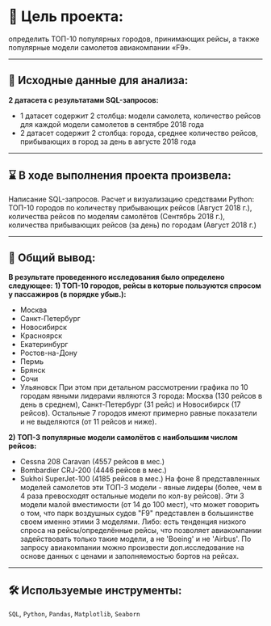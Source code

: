 # 🎯 Цель проекта:
определить ТОП-10 популярных городов, принимающих рейсы, а также популярные модели самолетов авиакомпании «F9».
<hr>

## 📂 Исходные данные для анализа: 
**2 датасета с результатами SQL-запросов:**
- 1 датасет содержит 2 столбца: модели самолета, количество рейсов для каждой модели самолетов в сентябре 2018 года
- 2 датасет содержит 2 столбца: города, среднее количество рейсов, прибывающих в город за день в августе 2018 года
<hr>

## ⌛ В ходе выполнения проекта произвела: 
Написание SQL-запросов. Расчет и визуализацию средствами Python: ТОП-10 городов по количеству прибывающих рейсов (Август 2018 г.), количества рейсов по моделям самолётов (Сентябрь 2018 г.), количества прибывающих рейсов (за день) по городам (Август 2018 г.)
<hr>

## 📃 Общий вывод: 
**В результате проведенного исследования было определено следующее:**
**1) ТОП-10 городов, рейсы в которые пользуются спросом у пассажиров (в порядке убыв.):**
- Москва
- Санкт-Петербург
- Новосибирск
- Красноярск	
- Екатеринбург
- Ростов-на-Дону
- Пермь
- Брянск
- Сочи
- Ульяновск
При этом при детальном рассмотрении графика по 10 городам явными лидерами являются  3 города: Москва  (130 рейсов в день в среднем), Санкт-Петербург  (31 рейс) и Новосибирск (17 рейсов). Остальные 7 городов имеют примерно равные показатели и не выделяются (от 11 рейсов и ниже).
    
**2) ТОП-3 популярные модели самолётов с наибольшим числом рейсов:**
- Cessna 208 Caravan (4557 рейсов в мес.)
- Bombardier CRJ-200 (4446 рейсов в мес.)
- Sukhoi SuperJet-100 (4185 рейсов в мес.)
На фоне 8 представленных моделей самолетов эти ТОП-3 модели - явные лидеры (более, чем в 4 раза превосходят остальные модели по кол-ву рейсов). Эти 3 модели малой вместимости (от 14 до 100 мест), что может говорить о том, что парк воздушных судов "F9" представлен в большинстве своем именно этими 3 моделями. Либо: есть тенденция низкого спроса на рейсы/определённые рейсы, что позволяет авиакомпании задействовать только такие модели, а не 'Boeing' и не 'Airbus'.
По запросу авиакомпании можно произвести доп.исследование на основе данных с ценами и заполняемостью бортов на рейсах.
<hr>

## 🛠️ Используемые инструменты:
`SQL`, `Python`, `Pandas`, `Matplotlib`, `Seaborn`
